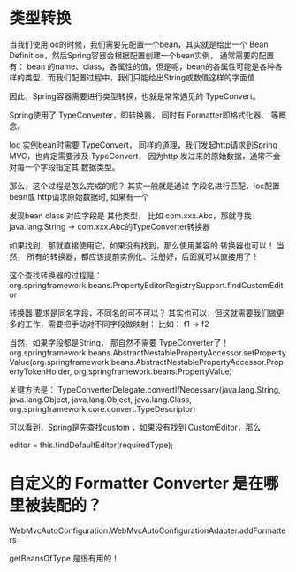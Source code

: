 # 类型转换
当我们使用Ioc的时候，我们需要先配置一个bean，其实就是给出一个 Bean Definition，然后Spring容器会根据配置创建一个bean实例，
通常需要的配置有：
bean 的name、class，各属性的值，但是呢，bean的各属性可能是各种各样的类型，而我们配置过程中，我们只能给出String或数值这样的字面值

因此，Spring容器需要进行类型转换，也就是常常遇见的 TypeConvert。 

Spring使用了 TypeConverter，即转换器， 同时有 Formatter即格式化器、 等概念。

Ioc 实例bean时需要 TypeConvert， 同样的道理，我们发起http请求到Spring MVC，也肯定需要涉及 TypeConvert， 因为http 发过来的原始数据，通常不会对每一个字段指定其 数据类型。

那么，这个过程是怎么完成的呢？ 其实一般就是通过 字段名进行匹配，Ioc配置bean或 http请求原始数据时, 如果有一个

发现bean class 对应字段是 其他类型， 比如 com.xxx.Abc，那就寻找 java.lang.String -> com.xxx.Abc的TypeConverter转换器

如果找到，那就直接使用它，如果没有找到，那么使用兼容的 转换器也可以！  当然， 所有的转换器，都应该提前实例化、注册好，后面就可以直接用了！

这个查找转换器的过程是：
org.springframework.beans.PropertyEditorRegistrySupport.findCustomEditor


转换器 要求是同名字段，不同名的可不可以？
其实也可以，但这就需要我们做更多的工作，需要把手动对不同字段做映射： 比如： f1 -> f2

当然，如果字段都是String， 那自然不需要 TypeConverter了！
org.springframework.beans.AbstractNestablePropertyAccessor.setPropertyValue(org.springframework.beans.AbstractNestablePropertyAccessor.PropertyTokenHolder, org.springframework.beans.PropertyValue)

关键方法是：
TypeConverterDelegate.convertIfNecessary(java.lang.String, java.lang.Object, java.lang.Object, java.lang.Class<T>, org.springframework.core.convert.TypeDescriptor)

可以看到，Spring是先查找custom ，如果没有找到 CustomEditor，那么

editor = this.findDefaultEditor(requiredType);


# 自定义的 Formatter Converter 是在哪里被装配的？
WebMvcAutoConfiguration.WebMvcAutoConfigurationAdapter.addFormatters

getBeansOfType 是很有用的！
